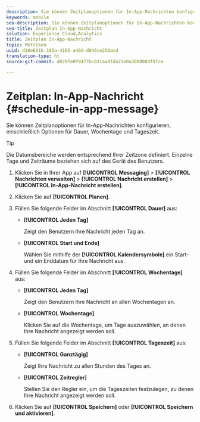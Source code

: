 ```yaml
---
description: Sie können Zeitplanoptionen für In-App-Nachrichten konfigurieren, einschließlich Optionen für Dauer, Wochentage und Tageszeit.
keywords: mobile
seo-description: Sie können Zeitplanoptionen für In-App-Nachrichten konfigurieren, einschließlich Optionen für Dauer, Wochentage und Tageszeit.
seo-title: Zeitplan In-App-Nachricht
solution: Experience Cloud,Analytics
title: Zeitplan In-App-Nachricht
topic: Metriken
uuid: d10e691b-105a-4165-a49d-d046ce250acd
translation-type: ht
source-git-commit: d028fe0f9477bc011aa8fda21a0a389808df0fce

---
```



# Zeitplan: In-App-Nachricht {#schedule-in-app-message}

Sie können Zeitplanoptionen für In-App-Nachrichten konfigurieren, einschließlich Optionen für Dauer, Wochentage und Tageszeit.

>[!TIP]
>
>Die Datumsbereiche werden entsprechend Ihrer Zeitzone definiert. Einzelne Tage und Zeiträume beziehen sich auf des Gerät des Benutzers.

1. Klicken Sie in Ihrer App auf **[!UICONTROL Messaging]** &gt; **[!UICONTROL Nachrichten verwalten]** &gt; **[!UICONTROL Nachricht erstellen]** &gt; **[!UICONTROL In-App-Nachricht erstellen]**.
1. Klicken Sie auf **[!UICONTROL Planen]**.
1. Füllen Sie folgende Felder im Abschnitt **[!UICONTROL Dauer]** aus:

   * **[!UICONTROL Jeden Tag]**

      Zeigt den Benutzern Ihre Nachricht jeden Tag an.

   * **[!UICONTROL Start und Ende]**

      Wählen Sie mithilfe der **[!UICONTROL Kalendersymbole]** ein Start- und ein Enddatum für Ihre Nachricht aus.

1. Füllen Sie folgende Felder im Abschnitt **[!UICONTROL Wochentage]** aus:

   * **[!UICONTROL Jeden Tag]**

      Zeigt den Benutzern Ihre Nachricht an allen Wochentagen an.

   * **[!UICONTROL Wochentage]**

      Klicken Sie auf die Wochentage, um Tage auszuwählen, an denen Ihre Nachricht angezeigt werden soll.

1. Füllen Sie folgende Felder im Abschnitt **[!UICONTROL Tageszeit]** aus:

   * **[!UICONTROL Ganztägig]**

      Zeigt Ihre Nachricht zu allen Stunden des Tages an.

   * **[!UICONTROL Zeitregler]**

      Stellen Sie den Regler ein, um die Tageszeiten festzulegen, zu denen Ihre Nachricht angezeigt werden soll.

1. Klicken Sie auf **[!UICONTROL Speichern]** oder **[!UICONTROL Speichern und aktivieren]**.
